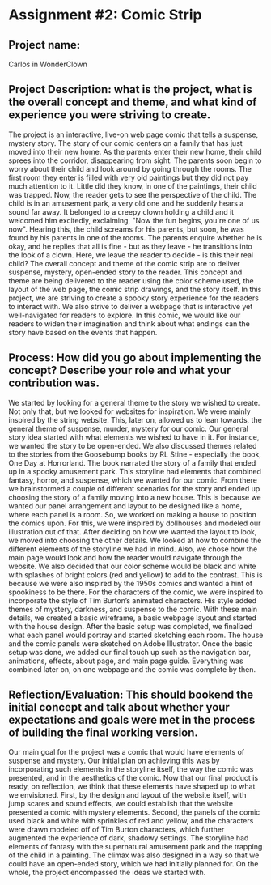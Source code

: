 # Assignment #2: Comic Strip

## Project name:

Carlos in WonderClown

## Project Description: what is the project, what is the overall concept and theme, and what kind of experience you were striving to create.

The project is an interactive, live-on web page comic that tells a suspense, mystery story. The story of our comic centers on a family that has just moved into their new home. As the parents enter their new home, their child sprees into the corridor, disappearing from sight. The parents soon begin to worry about their child and look around by going through the rooms. The first room they enter is filled with very old paintings but they did not pay much attention to it. Little did they know, in one of the paintings, their child was trapped. Now, the reader gets to see the perspective of the child. The child is in an amusement park, a very old one and he suddenly hears a sound far away. It belonged to a creepy clown holding a child and it welcomed him excitedly, exclaiming, "Now the fun begins, you're one of us now". Hearing this, the child screams for his parents, but soon, he was found by his parents in one of the rooms. The parents enquire whether he is okay, and he replies that all is fine - but as they leave - he transitions into the look of a clown. Here, we leave the reader to decide - is this their real child?
The overall concept and theme of the comic strip are to deliver suspense, mystery, open-ended story to the reader. This concept and theme are being delivered to the reader using the color scheme used, the layout of the web page, the comic strip drawings, and the story itself. 
In this project, we are striving to create a spooky story experience for the readers to interact with. We also strive to deliver a webpage that is interactive yet well-navigated for readers to explore. In this comic, we would like our readers to widen their imagination and think about what endings can the story have based on the events that happen.

## Process: How did you go about implementing the concept? Describe your role and what your contribution was.

We started by looking for a general theme to the story we wished to create. Not only that, but we looked for websites for inspiration. We were mainly inspired by the string website. This, later on, allowed us to lean towards, the general theme of suspense, murder, mystery for our comic. Our general story idea started with what elements we wished to have in it. For instance, we wanted the story to be open-ended. We also discussed themes related to the stories from the Goosebump books by RL Stine - especially the book, One Day at Horrorland.  The book narrated the story of a family that ended up in a spooky amusement park. This storyline had elements that combined fantasy, horror, and suspense, which we wanted for our comic. From there we brainstormed a couple of different scenarios for the story and ended up choosing the story of a family moving into a new house. This is because we wanted our panel arrangement and layout to be designed like a home, where each panel is a room. So, we worked on making a house to position the comics upon. For this, we were inspired by dollhouses and modeled our illustration out of that. After deciding on how we wanted the layout to look, we moved into choosing the other details. We looked at how to combine the different elements of the storyline we had in mind. Also, we chose how the main page would look and how the reader would navigate through the website. We also decided that our color scheme would be black and white with splashes of bright colors (red and yellow) to add to the contrast. This is because we were also inspired by the 1950s comics and wanted a hint of spookiness to be there. For the characters of the comic, we were inspired to incorporate the style of Tim Burton’s animated characters. His style added themes of mystery, darkness, and suspense to the comic. With these main details, we created a basic wireframe, a basic webpage layout and started with the house design. After the basic setup was completed, we finalized what each panel would portray and started sketching each room. The house and the comic panels were sketched on Adobe Illustrator. Once the basic setup was done, we added our final touch up such as the navigation bar, animations, effects, about page, and main page guide. Everything was combined later on, on one webpage and the comic was complete by then.

## Reflection/Evaluation: This should bookend the initial concept and talk about whether your expectations and goals were met in the process of building the final working version.

Our main goal for the project was a comic that would have elements of suspense and mystery. Our initial plan on achieving this was by incorporating such elements in the storyline itself, the way the comic was presented, and in the aesthetics of the comic. Now that our final product is ready, on reflection, we think that these elements have shaped up to what we envisioned. First, by the design and layout of the website itself, with jump scares and sound effects, we could establish that the website presented a comic with mystery elements. Second, the panels of the comic used black and white with sprinkles of red and yellow, and the characters were drawn modeled off of Tim Burton characters, which further augmented the experience of dark, shadowy settings. The storyline had elements of fantasy with the supernatural amusement park and the trapping of the child in a painting. The climax was also designed in a way so that we could have an open-ended story, which we had initially planned for. On the whole, the project encompassed the ideas we started with. 
